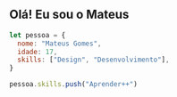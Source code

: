 ## Olá! Eu sou o <strong>Mateus</strong>

```js
let pessoa = {
  nome: "Mateus Gomes",
  idade: 17,
  skills: ["Design", "Desenvolvimento"],
}

pessoa.skills.push("Aprender++")
```
